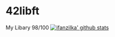 # 42libft
My Libary
98/100
[![ifanzilka' github stats](https://github-readme-stats.vercel.app/api?username=ifanzilka&show_icons=true&theme=drakula&bg_color=ffffff&text_color=000000&title_color=000000)](https://github.com/anuraghazra/github-readme-stats)
